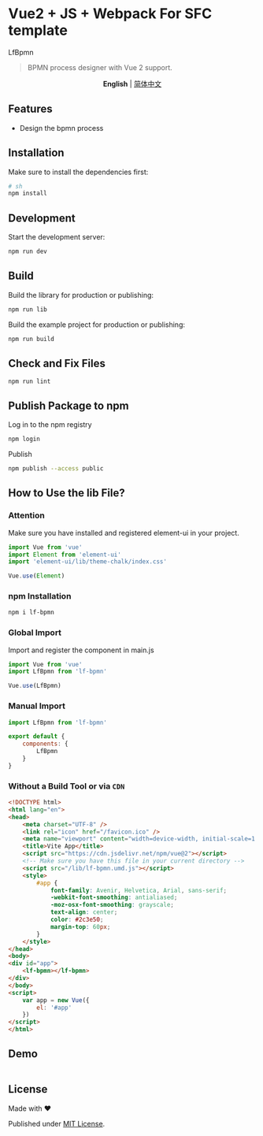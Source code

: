 # Vue2 + JS + Webpack For SFC template

LfBpmn

> BPMN process designer with Vue 2 support.

<p align='center'>
<b>English</b> | <a href="https://github.com/tudan110/lf-bpmn/blob/main/README.zh-CN.md">简体中文</a>
</p>

## Features

- Design the bpmn process

## Installation

Make sure to install the dependencies first:

```bash
# sh
npm install
```

## Development

Start the development server:

```sh
npm run dev
```

## Build

Build the library for production or publishing:

```sh
npm run lib
```

Build the example project for production or publishing:

```sh
npm run build
```

## Check and Fix Files
```
npm run lint
```

## Publish Package to npm

Log in to the npm registry
```sh
npm login
```

Publish
```sh
npm publish --access public
```

## How to Use the lib File?

### Attention

Make sure you have installed and registered element-ui in your project.

```js
import Vue from 'vue'
import Element from 'element-ui'
import 'element-ui/lib/theme-chalk/index.css'

Vue.use(Element)
```

### npm Installation

```sh
npm i lf-bpmn
```

### Global Import
Import and register the component in main.js
```js
import Vue from 'vue'
import LfBpmn from 'lf-bpmn'

Vue.use(LfBpmn)
```

### Manual Import
```js
import LfBpmn from 'lf-bpmn'

export default {
    components: {
        LfBpmn
    }
}
```

### Without a Build Tool or via `CDN`

```html
<!DOCTYPE html>
<html lang="en">
<head>
    <meta charset="UTF-8" />
    <link rel="icon" href="/favicon.ico" />
    <meta name="viewport" content="width=device-width, initial-scale=1.0" />
    <title>Vite App</title>
    <script src="https://cdn.jsdelivr.net/npm/vue@2"></script>
    <!-- Make sure you have this file in your current directory -->
    <script src="/lib/lf-bpmn.umd.js"></script>
    <style>
        #app {
            font-family: Avenir, Helvetica, Arial, sans-serif;
            -webkit-font-smoothing: antialiased;
            -moz-osx-font-smoothing: grayscale;
            text-align: center;
            color: #2c3e50;
            margin-top: 60px;
        }
    </style>
</head>
<body>
<div id="app">
    <lf-bpmn></lf-bpmn>
</div>
</body>
<script>
    var app = new Vue({
        el: '#app'
    })
</script>
</html>
```

## Demo

```vue

```

## License

Made with ❤️

Published under [MIT License](./LICENSE).

